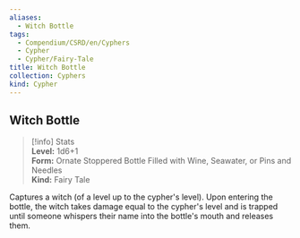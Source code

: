 ```yaml
---
aliases:
  - Witch Bottle
tags:
  - Compendium/CSRD/en/Cyphers
  - Cypher
  - Cypher/Fairy-Tale
title: Witch Bottle
collection: Cyphers
kind: Cypher
---
```

## Witch Bottle  
>[!info] Stats  
> **Level:** 1d6+1  
> **Form:** Ornate Stoppered Bottle Filled with Wine, Seawater, or Pins and Needles  
> **Kind:** Fairy Tale
  
Captures a witch (of a level up to the cypher's level). Upon entering the bottle, the witch takes damage equal to the cypher's level and is trapped until someone whispers their name into the bottle's mouth and releases them.